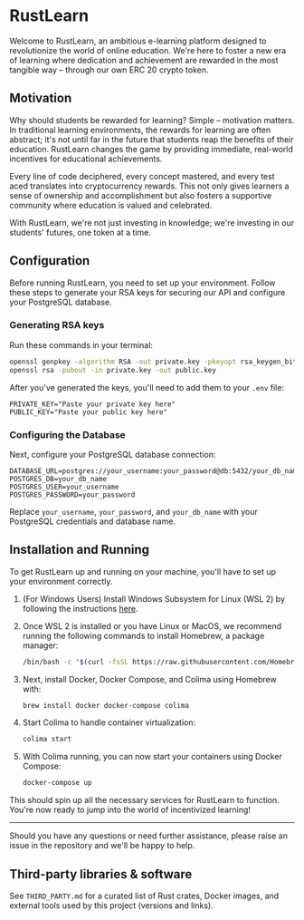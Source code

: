# RustLearn

Welcome to RustLearn, an ambitious e-learning platform designed to revolutionize the world of online education. We're here to foster a new era of learning where dedication and achievement are rewarded in the most tangible way – through our own ERC 20 crypto token.

## Motivation

Why should students be rewarded for learning? Simple – motivation matters. In traditional learning environments, the rewards for learning are often abstract; it's not until far in the future that students reap the benefits of their education. RustLearn changes the game by providing immediate, real-world incentives for educational achievements.

Every line of code deciphered, every concept mastered, and every test aced translates into cryptocurrency rewards. This not only gives learners a sense of ownership and accomplishment but also fosters a supportive community where education is valued and celebrated.

With RustLearn, we're not just investing in knowledge; we're investing in our students' futures, one token at a time.

## Configuration

Before running RustLearn, you need to set up your environment. Follow these steps to generate your RSA keys for securing our API and configure your PostgreSQL database.

### Generating RSA keys

Run these commands in your terminal:

```bash
openssl genpkey -algorithm RSA -out private.key -pkeyopt rsa_keygen_bits:2048
openssl rsa -pubout -in private.key -out public.key
```

After you've generated the keys, you'll need to add them to your `.env` file:

```plaintext
PRIVATE_KEY="Paste your private key here"
PUBLIC_KEY="Paste your public key here"
```

### Configuring the Database

Next, configure your PostgreSQL database connection:

```plaintext
DATABASE_URL=postgres://your_username:your_password@db:5432/your_db_name
POSTGRES_DB=your_db_name
POSTGRES_USER=your_username
POSTGRES_PASSWORD=your_password
```

Replace `your_username`, `your_password`, and `your_db_name` with your PostgreSQL credentials and database name.

## Installation and Running

To get RustLearn up and running on your machine, you'll have to set up your environment correctly.

1. (For Windows Users) Install Windows Subsystem for Linux (WSL 2) by following the instructions [here](https://docs.microsoft.com/en-us/windows/wsl/install).

2. Once WSL 2 is installed or you have Linux or MacOS, we recommend running the following commands to install Homebrew, a package manager:

    ```bash
    /bin/bash -c "$(curl -fsSL https://raw.githubusercontent.com/Homebrew/install/HEAD/install.sh)"
    ```

3. Next, install Docker, Docker Compose, and Colima using Homebrew with:

    ```bash
    brew install docker docker-compose colima
    ```

4. Start Colima to handle container virtualization:
    
    ```bash
    colima start
    ```

5. With Colima running, you can now start your containers using Docker Compose:

    ```bash
    docker-compose up
    ```

This should spin up all the necessary services for RustLearn to function. You're now ready to jump into the world of incentivized learning!

---

Should you have any questions or need further assistance, please raise an issue in the repository and we'll be happy to help.

## Third-party libraries & software

See `THIRD_PARTY.md` for a curated list of Rust crates, Docker images, and external tools used by this project (versions and links).